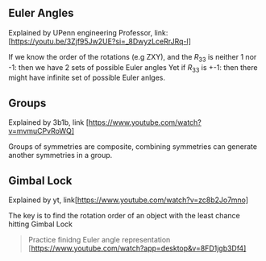 ## Euler Angles
Explained by UPenn engineering Professor, link: [https://youtu.be/3Zjf95Jw2UE?si=_8DwyzLceRrJRq-l]

If we know the order of the rotations (e.g ZXY), and the $R_{33}$ is neither 1 nor -1: then we have 2 sets of possible Euler angles
Yet if ${R_{33}}$ is +-1: then there might have infinite set of possible Euler anlges.

## Groups
Explained by 3b1b, link [https://www.youtube.com/watch?v=mvmuCPvRoWQ]

Groups of symmetries are composite, combining symmetries can generate another symmetries in a group.

## Gimbal Lock
Explained by yt, link[https://www.youtube.com/watch?v=zc8b2Jo7mno]

The key is to find the rotation order of an object with the least chance hitting Gimbal Lock
> Practice finidng Euler angle representation [https://www.youtube.com/watch?app=desktop&v=8FD1jgb3Df4]
